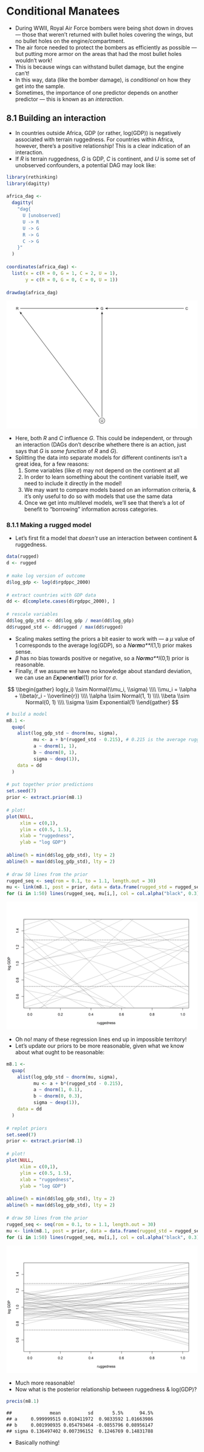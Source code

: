 Conditional Manatees
================

-   During WWII, Royal Air Force bombers were being shot down in droves
    — those that weren’t returned with bullet holes covering the wings,
    but no bullet holes on the engine/compartment.
-   The air force needed to protect the bombers as efficiently as
    possible — but putting more armor on the areas that had the most
    bullet holes wouldn’t work!
-   This is because wings can withstand bullet damage, but the engine
    can’t!
-   In this way, data (like the bomber damage), is *conditional* on how
    they get into the sample.
-   Sometimes, the importance of one predictor depends on another
    predictor — this is known as an *interaction*.

## 8.1 Building an interaction

-   In countries outside Africa, GDP (or rather, log(GDP)) is negatively
    associated with terrain ruggedness. For countries within Africa,
    however, there’s a positive relationship! This is a clear indication
    of an interaction.
-   If *R* is terrain ruggedness, *G* is GDP, *C* is continent, and *U*
    is some set of unobserved confounders, a potential DAG may look
    like:

``` r
library(rethinking)
library(dagitty)

africa_dag <-
  dagitty(
    "dag{
      U [unobserved]
      U -> R
      U -> G
      R -> G
      C -> G
    }"
  )

coordinates(africa_dag) <-
  list(x = c(R = 0, G = 1, C = 2, U = 1),
       y = c(R = 0, G = 0, C = 0, U = 1))

drawdag(africa_dag)
```

![](chapter_8_notes_files/figure-gfm/unnamed-chunk-1-1.png)<!-- -->

-   Here, both *R* and *C* influence *G*. This could be independent, or
    through an interaction (DAGs don’t describe whethere there is an
    action, just says that *G* is *some function* of *R* and *G*).
-   Splitting the data into separate models for different continents
    isn’t a great idea, for a few reasons:
    1.  Some variables (like *σ*) may not depend on the continent at all
    2.  In order to learn something about the continent variable itself,
        we need to include it directly in the model!
    3.  We may want to compare models based on an information criteria,
        & it’s only useful to do so with models that use the same data
    4.  Once we get into multilevel models, we’ll see that there’s a lot
        of benefit to “borrowing” information across categories.

### 8.1.1 Making a rugged model

-   Let’s first fit a model that *doesn’t* use an interaction between
    continent & ruggedness.

``` r
data(rugged)
d <- rugged

# make log version of outcome
d$log_gdp <- log(d$rgdppc_2000)

# extract countries with GDP data
dd <- d[complete.cases(d$rgdppc_2000), ]

# rescale variables
dd$log_gdp_std <- dd$log_gdp / mean(dd$log_gdp)
dd$rugged_std <- dd$rugged / max(dd$rugged)
```

-   Scaling makes setting the priors a bit easier to work with — a *μ*
    value of 1 corresponds to the average log(GDP), so a
    *N**o**r**m**a**l*(1,1) prior makes sense.
-   *β* has no bias towards positive or negative, so a
    *N**o**r**m**a**l*(0,1) prior is reasonable.
-   Finally, if we assume we have no knowledge about standard deviation,
    we can use an *E**x**p**o**n**e**n**t**i**a**l*(1) prior for *σ*.

$$
\\begin{gather}
log(y_i) \\sim Normal(\\mu_i, \\sigma) \\\\
\\mu_i = \\alpha + \\beta(r_i - \\overline{r}) \\\\
\\alpha \\sim Normal(1, 1) \\\\
\\beta \\sim Normal(0, 1) \\\\
\\sigma \\sim Exponential(1) 
\\end{gather}
$$

``` r
# build a model
m8.1 <-
  quap(
    alist(log_gdp_std ~ dnorm(mu, sigma),
          mu <- a + b*(rugged_std - 0.215), # 0.215 is the average ruggedness, courtesy of Dr. McElreath
          a ~ dnorm(1, 1),
          b ~ dnorm(0, 1),
          sigma ~ dexp(1)),
    data = dd
  )

# put together prior predictions
set.seed(7)
prior <- extract.prior(m8.1)

# plot!
plot(NULL,
     xlim = c(0,1),
     ylim = c(0.5, 1.5),
     xlab = "ruggedness",
     ylab = "log GDP")

abline(h = min(dd$log_gdp_std), lty = 2)
abline(h = max(dd$log_gdp_std), lty = 2)

# draw 50 lines from the prior
rugged_seq <- seq(rom = 0.1, to = 1.1, length.out = 30)
mu <- link(m8.1, post = prior, data = data.frame(rugged_std = rugged_seq))
for (i in 1:50) lines(rugged_seq, mu[i,], col = col.alpha("black", 0.3))
```

![](chapter_8_notes_files/figure-gfm/unnamed-chunk-3-1.png)<!-- -->

-   Oh no! many of these regression lines end up in impossible
    territory!
-   Let’s update our priors to be more reasonable, given what we know
    about what ought to be reasonable:

``` r
m8.1 <-
  quap(
    alist(log_gdp_std ~ dnorm(mu, sigma),
          mu <- a + b*(rugged_std - 0.215),
          a ~ dnorm(1, 0.1),
          b ~ dnorm(0, 0.3),
          sigma ~ dexp(1)),
    data = dd
  )

# replot priors
set.seed(7)
prior <- extract.prior(m8.1)

# plot!
plot(NULL,
     xlim = c(0,1),
     ylim = c(0.5, 1.5),
     xlab = "ruggedness",
     ylab = "log GDP")

abline(h = min(dd$log_gdp_std), lty = 2)
abline(h = max(dd$log_gdp_std), lty = 2)

# draw 50 lines from the prior
rugged_seq <- seq(rom = 0.1, to = 1.1, length.out = 30)
mu <- link(m8.1, post = prior, data = data.frame(rugged_std = rugged_seq))
for (i in 1:50) lines(rugged_seq, mu[i,], col = col.alpha("black", 0.3))
```

![](chapter_8_notes_files/figure-gfm/unnamed-chunk-4-1.png)<!-- -->

-   Much more reasonable!
-   Now what is the posterior relationship between ruggedness &
    log(GDP)?

``` r
precis(m8.1)
```

    ##              mean          sd       5.5%      94.5%
    ## a     0.999999515 0.010411972  0.9833592 1.01663986
    ## b     0.001990935 0.054793464 -0.0855796 0.08956147
    ## sigma 0.136497402 0.007396152  0.1246769 0.14831788

-   Basically nothing!
